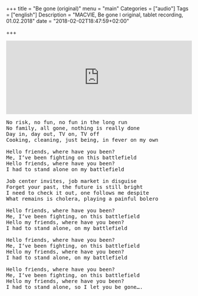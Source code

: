 +++
title = "Be gone (original)"
menu = "main"
Categories = ["audio"]
Tags = ["english"]
Description = "MACVIE, Be gone ǀ  original, tablet recording, 01.02.2018"
date = "2018-02-02T18:47:59+02:00"

+++

<iframe width="100%" height="200" scrolling="no" frameborder="no" allow="autoplay" src="https://w.soundcloud.com/player/?url=https%3A//api.soundcloud.com/tracks/394116627&amp;color=%23ff5500&amp;auto_play=false&amp;hide_related=false&amp;show_comments=true&amp;show_user=true&amp;show_reposts=false&amp;show_teaser=true&amp;visual=true"></iframe>


<pre>
No risk, no fun, no fun in the long run
No family, all gone, nothing is really done
Day in, day out, TV on, TV off
Cooking, cleaning, just being, in fever on my own 

Hello friends, where have you been?
Me, I‘ve been fighting on this battlefield
Hello friends, where have you been?
I had to stand alone on my battlefield

Job center invites, job market in disguise
Forget your past, the future is still bright
I need to check it out, one follows me despite 
What remains is cholera, playing a painful bolero 

Hello friends, where have you been?			         
Me, I‘ve been fighting, on this battlefield
Hello my friends, where have you been?
I had to stand alone, on my battlefield

Hello friends, where have you been?			         
Me, I‘ve been fighting, on this battlefield
Hello my friends, where have you been?
I had to stand alone, on my battlefield

Hello friends, where have you been?			         
Me, I‘ve been fighting, on this battlefield
Hello my friends, where have you been?
I had to stand alone, so I let you be gone….

</pre>
